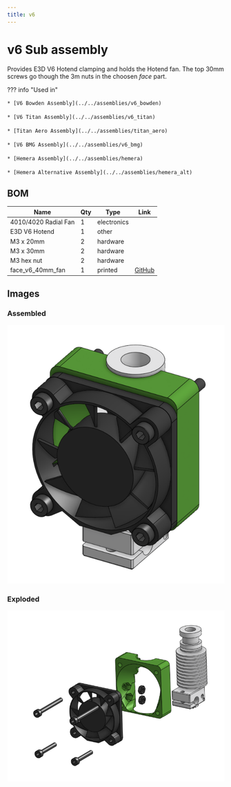 ```yaml
---
title: v6
---
```



# v6 Sub assembly

Provides E3D V6 Hotend clamping and holds the Hotend fan. The top 30mm 
screws go though the 3m nuts in the choosen _face_ part.



??? info "Used in"
    
    * [V6 Bowden Assembly](../../assemblies/v6_bowden)
    
    * [V6 Titan Assembly](../../assemblies/v6_titan)
    
    * [Titan Aero Assembly](../../assemblies/titan_aero)
    
    * [V6 BMG Assembly](../../assemblies/v6_bmg)
    
    * [Hemera Assembly](../../assemblies/hemera)
    
    * [Hemera Alternative Assembly](../../assemblies/hemera_alt)
    



## BOM

| Name | Qty | Type | Link |
| ---- | --- | ---- | ---- |
| 4010/4020 Radial Fan | 1 | electronics |  |
| E3D V6 Hotend | 1 | other |  |
| M3 x 20mm | 2 | hardware |  |
| M3 x 30mm | 2 | hardware |  |
| M3 hex nut | 2 | hardware |  |
| face_v6_40mm_fan | 1 | printed | [GitHub](https://github.com/pkucmus/EVA/tree/master/stl/Faces/face_v6_40mm_fan.stl) |


## Images

### Assembled

![](../assets/images/sub_assemblies/v6.png)

### Exploded

![](../assets/images/sub_assemblies/v6_exploded.png)